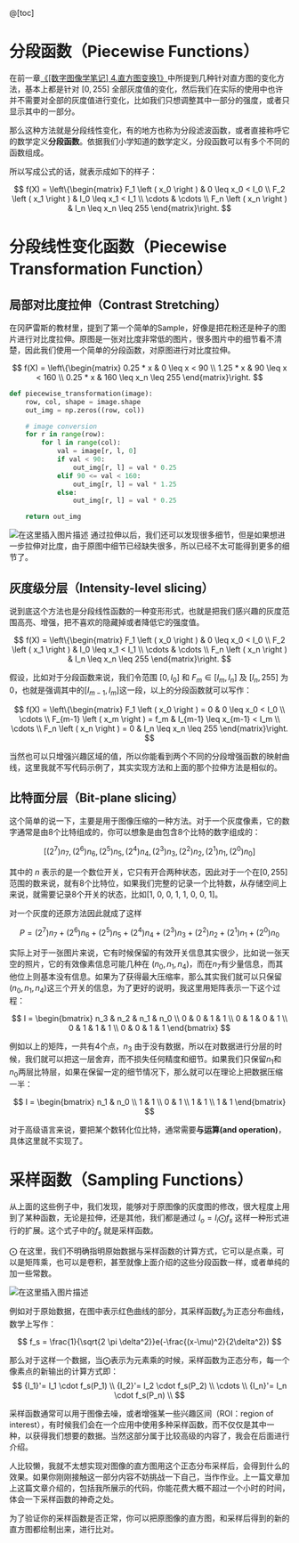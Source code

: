 @[toc]

# 分段函数（Piecewise Functions）

在前一章[《[数字图像学笔记] 4.直方图变换1》](https://seagochen.blog.csdn.net/article/details/110204387)中所提到几种针对直方图的变化方法，基本上都是针对 $[0, 255]$ 全部灰度值的变化，然后我们在实际的使用中也许并不需要对全部的灰度值进行变化，比如我们只想调整其中一部分的强度，或者只显示其中的一部分。

那么这种方法就是分段线性变化，有的地方也称为分段滤波函数，或者直接称呼它的数学定义**分段函数**。依据我们小学知道的数学定义，分段函数可以有多个不同的函数组成。

所以写成公式的话，就表示成如下的样子：

$$
f(X) = \left\{\begin{matrix}
F_1 \left ( x_0 \right ) & 0 \leq  x_0 < I_0 \\ 
F_2 \left ( x_1 \right ) & I_0 \leq x_1 < I_1 \\
\cdots & \cdots \\
F_n \left ( x_n \right ) & I_n \leq x_n \leq 255
\end{matrix}\right.
$$

# 分段线性变化函数（Piecewise Transformation Function）
## 局部对比度拉伸（Contrast Stretching）

在冈萨雷斯的教材里，提到了第一个简单的Sample，好像是把花粉还是种子的图片进行对比度拉伸。原图是一张对比度非常低的图片，很多图片中的细节看不清楚，因此我们使用一个简单的分段函数，对原图进行对比度拉伸。

$$
f(X) = \left\{\begin{matrix}
0.25 * x & 0 \leq  x < 90 \\ 
1.25 * x & 90 \leq x < 160 \\
0.25 * x & 160 \leq x_n \leq 255
\end{matrix}\right.
$$

```python
def piecewise_transformation(image):
    row, col, shape = image.shape
    out_img = np.zeros((row, col))

    # image conversion
    for r in range(row):
        for l in range(col):
            val = image[r, l, 0]
            if val < 90:
                out_img[r, l] = val * 0.25
            elif 90 <= val < 160:
                out_img[r, l] = val * 1.25
            else:
                out_img[r, l] = val * 0.25

    return out_img
```

![在这里插入图片描述](https://img-blog.csdnimg.cn/20201207112021115.png?x-oss-process=image/watermark,type_ZmFuZ3poZW5naGVpdGk,shadow_10,text_aHR0cHM6Ly9ibG9nLmNzZG4ubmV0L3BvaXNvbmNocnk=,size_16,color_FFFFFF,t_70#pic_center)
通过拉伸以后，我们还可以发现很多细节，但是如果想进一步拉伸对比度，由于原图中细节已经缺失很多，所以已经不太可能得到更多的细节了。


## 灰度级分层（Intensity-level slicing）
说到底这个方法也是分段线性函数的一种变形形式，也就是把我们感兴趣的灰度范围高亮、增强，把不喜欢的隐藏掉或者降低它的强度值。

$$
f(X) = \left\{\begin{matrix}
F_1 \left ( x_0 \right ) & 0 \leq  x_0 < I_0 \\ 
F_2 \left ( x_1 \right ) & I_0 \leq x_1 < I_1 \\
\cdots & \cdots \\
F_n \left ( x_n \right ) & I_n \leq x_n \leq 255
\end{matrix}\right.
$$

假设，比如对于分段函数来说，我们令范围 $[0, I_0]$ 和 $F_m  \in [I_m, I_n]$ 及 $[I_n, 255]$ 为0，也就是强调其中的$[I_{m-1}, I_m]$这一段，以上的分段函数就可以写作：

$$
f(X) = \left\{\begin{matrix}
F_1 \left ( x_0 \right ) = 0 & 0 \leq  x_0 < I_0 \\ 
\cdots \\
F_{m-1} \left ( x_m \right ) = f_m & I_{m-1} \leq x_{m-1} < I_m \\
\cdots \\
F_n \left ( x_n \right ) = 0 & I_n \leq x_n \leq 255
\end{matrix}\right.
$$

当然也可以只增强兴趣区域的值，所以你能看到两个不同的分段增强函数的映射曲线，这里我就不写代码示例了，其实实现方法和上面的那个拉伸方法是相似的。

## 比特面分层（Bit-plane slicing）
这个简单的说一下，主要是用于图像压缩的一种方法。对于一个灰度像素，它的数字通常是由8个比特组成的，你可以想象是由包含8个比特的数字组成的：

$$[(2^7)n_7, (2^6)n_6, (2^5)n_5, (2^4)n_4, (2^3)n_3, (2^2)n_2, (2^1)n_1, (2^0)n_0 ]$$

其中的 $n$ 表示的是一个数位开关，它只有开合两种状态，因此对于一个在$[0, 255]$范围的数来说，就有8个比特位，如果我们完整的记录一个比特数，从存储空间上来说，就需要记录8个开关的状态，比如[1, 0, 0, 1, 1, 0, 0, 1]。

对一个灰度的还原方法因此就成了这样

$$P = (2^7)n_7 + (2^6)n_6 + (2^5)n_5+ (2^4)n_4 + (2^3)n_3 + (2^2)n_2 + (2^1)n_1 + (2^0)n_0 $$

实际上对于一张图片来说，它有时候保留的有效开关信息其实很少，比如说一张天空的照片，它的有效像素信息可能几种在 $(n_0, n_1, n_4)$，而在$n_7$有少量信息，而其他位上则基本没有信息。如果为了获得最大压缩率，那么其实我们就可以只保留$(n_0, n_1, n_4)$这三个开关的信息，为了更好的说明，我这里用矩阵表示一下这个过程：

$$
I = \begin{bmatrix}
n_3 & n_2 & n_1 & n_0 \\
0 & 0 & 1 & 1 \\ 
0 & 1 & 0 & 1 \\ 
0 & 1 & 1 & 1 \\ 
0 & 0 & 1 & 1
\end{bmatrix}
$$

例如以上的矩阵，一共有4个点，$n_3$ 由于没有数据，所以在对数据进行分层的时候，我们就可以把这一层舍弃，而不损失任何精度和细节。如果我们只保留$n_1$和$n_0$两层比特层，如果在保留一定的细节情况下，那么就可以在理论上把数据压缩一半：

$$
I = \begin{bmatrix}
n_1 & n_0 \\
1 & 1 \\ 
0 & 1 \\ 
1 & 1 \\ 
1 & 1
\end{bmatrix}
$$

对于高级语言来说，要把某个数转化位比特，通常需要**与运算(and operation)**，具体这里就不实现了。

# 采样函数（Sampling Functions）
从上面的这些例子中，我们发现，能够对于原图像的灰度图的修改，很大程度上用到了某种函数，无论是拉伸，还是其他，我们都是通过 $I_o = I_i \bigodot f_s$ 这样一种形式进行的扩展。这个式子中的$f_s$ 就是采样函数。

$\bigodot$ 在这里，我们不明确指明原始数据与采样函数的计算方式，它可以是点乘，可以是矩阵乘，也可以是卷积，甚至就像上面介绍的这些分段函数一样，或者单纯的加一些常数。

![在这里插入图片描述](https://img-blog.csdnimg.cn/20201207222337554.jpg?x-oss-process=image/watermark,type_ZmFuZ3poZW5naGVpdGk,shadow_10,text_aHR0cHM6Ly9ibG9nLmNzZG4ubmV0L3BvaXNvbmNocnk=,size_16,color_FFFFFF,t_70#pic_center)

例如对于原始数据，在图中表示红色曲线的部分，其采样函数$f_s$为正态分布曲线，数学上写作：

$$
f_s = \frac{1}{\sqrt{2 \pi \delta^2}}e(-\frac{(x-\mu)^2}{2\delta^2})
$$

那么对于这样一个数据，当$\bigodot$表示为元素乘的时候，采样函数为正态分布，每一个像素点的新输出的计算方式即： 
$$
{I_1}'= I_1 \cdot f_s(P_1) \\
{I_2}'= I_2 \cdot f_s(P_2) \\
\cdots \\
{I_n}'= I_n \cdot f_s(P_n) \\
$$

采样函数通常可以用于图像去噪，或者增强某一些兴趣区间（ROI：region of interest），有时候我们会在一个应用中使用多种采样函数，而不仅仅是其中一种，以获得我们想要的数据。当然这部分属于比较高级的内容了，我会在后面进行介绍。

人比较懒，我就不太想实现对图像的直方图用这个正态分布采样后，会得到什么的效果。如果你刚刚接触这一部分内容不妨挑战一下自己，当作作业。上一篇文章加上这篇文章介绍的，包括我所展示的代码，你能花费大概不超过一个小时的时间，体会一下采样函数的神奇之处。

为了验证你的采样函数是否正常，你可以把原图像的直方图，和采样后得到的新的直方图都绘制出来，进行比对。